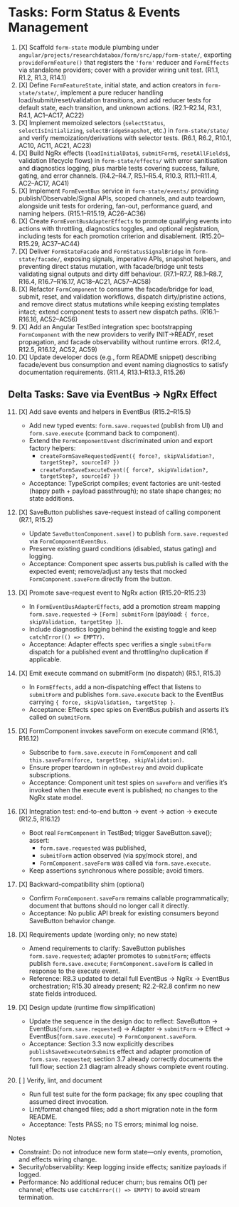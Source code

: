 # Tasks: Form Status & Events Management

1. [X] Scaffold `form-state` module plumbing under `angular/projects/researchdatabox/form/src/app/form-state/`, exporting `provideFormFeature()` that registers the `'form'` reducer and `FormEffects` via standalone providers; cover with a provider wiring unit test. (R1.1, R1.2, R1.3, R14.1)
2. [X] Define `FormFeatureState`, initial state, and action creators in `form-state/state/`, implement a pure reducer handling load/submit/reset/validation transitions, and add reducer tests for default state, each transition, and unknown actions. (R2.1–R2.14, R3.1, R4.1, AC1–AC17, AC22)
3. [X] Implement memoized selectors (`selectStatus`, `selectIsInitializing`, `selectBridgeSnapshot`, etc.) in `form-state/state/` and verify memoization/derivations with selector tests. (R6.1, R6.2, R10.1, AC10, AC11, AC21, AC23)
4. [X] Build NgRx effects (`loadInitialData$`, `submitForm$`, `resetAllFields$`, validation lifecycle flows) in `form-state/effects/` with error sanitisation and diagnostics logging, plus marble tests covering success, failure, gating, and error channels. (R4.2–R4.7, R5.1–R5.4, R10.3, R11.1–R11.4, AC2–AC17, AC41)
5. [X] Implement `FormEventBus` service in `form-state/events/` providing publish/Observable/Signal APIs, scoped channels, and auto teardown, alongside unit tests for ordering, fan-out, performance guard, and naming helpers. (R15.1–R15.19, AC26–AC36)
6. [X] Create `FormEventBusAdapterEffects` to promote qualifying events into actions with throttling, diagnostics toggles, and optional registration, including tests for each promotion criterion and disablement. (R15.20–R15.29, AC37–AC44)
7. [X] Deliver `FormStateFacade` and `FormStatusSignalBridge` in `form-state/facade/`, exposing signals, imperative APIs, snapshot helpers, and preventing direct status mutation, with facade/bridge unit tests validating signal outputs and dirty diff behaviour. (R7.1–R7.7, R8.1–R8.7, R16.4, R16.7–R16.17, AC18–AC21, AC57–AC58)
8. [X] Refactor `FormComponent` to consume the facade/bridge for load, submit, reset, and validation workflows, dispatch dirty/pristine actions, and remove direct status mutations while keeping existing templates intact; extend component tests to assert new dispatch paths. (R16.1–R16.16, AC52–AC56)
9. [X] Add an Angular TestBed integration spec bootstrapping `FormComponent` with the new providers to verify INIT→READY, reset propagation, and facade observability without runtime errors. (R12.4, R12.5, R16.12, AC52, AC59)
10. [X] Update developer docs (e.g., form README snippet) describing facade/event bus consumption and event naming diagnostics to satisfy documentation requirements. (R11.4, R13.1–R13.3, R15.26)


## Delta Tasks: Save via EventBus → NgRx Effect

11. [X] Add save events and helpers in EventBus (R15.2–R15.5)
	- Add new typed events: `form.save.requested` (publish from UI) and `form.save.execute` (command back to component).
	- Extend the `FormComponentEvent` discriminated union and export factory helpers:
	  - `createFormSaveRequestedEvent({ force?, skipValidation?, targetStep?, sourceId? })`
	  - `createFormSaveExecuteEvent({ force?, skipValidation?, targetStep?, sourceId? })`
	- Acceptance: TypeScript compiles; event factories are unit-tested (happy path + payload passthrough); no state shape changes; no state additions.

12. [X] SaveButton publishes save-request instead of calling component (R7.1, R15.2)
	- Update `SaveButtonComponent.save()` to publish `form.save.requested` via `FormComponentEventBus`.
	- Preserve existing guard conditions (disabled, status gating) and logging.
	- Acceptance: Component spec asserts bus.publish is called with the expected event; remove/adjust any tests that mocked `FormComponent.saveForm` directly from the button.

13. [X] Promote save-request event to NgRx action (R15.20–R15.23)
	- In `FormEventBusAdapterEffects`, add a promotion stream mapping `form.save.requested` → `[Form] submitForm` (payload: `{ force, skipValidation, targetStep }`).
	- Include diagnostics logging behind the existing toggle and keep `catchError(() => EMPTY)`.
	- Acceptance: Adapter effects spec verifies a single `submitForm` dispatch for a published event and throttling/no duplication if applicable.

14. [X] Emit execute command on submitForm (no dispatch) (R5.1, R15.3)
	- In `FormEffects`, add a non-dispatching effect that listens to `submitForm` and publishes `form.save.execute` back to the EventBus carrying `{ force, skipValidation, targetStep }`.
	- Acceptance: Effects spec spies on EventBus.publish and asserts it’s called on `submitForm`.

15. [X] FormComponent invokes saveForm on execute command (R16.1, R16.12)
	- Subscribe to `form.save.execute` in `FormComponent` and call `this.saveForm(force, targetStep, skipValidation)`.
	- Ensure proper teardown in `ngOnDestroy` and avoid duplicate subscriptions.
	- Acceptance: Component unit test spies on `saveForm` and verifies it’s invoked when the execute event is published; no changes to the NgRx state model.

16. [X] Integration test: end-to-end button → event → action → execute (R12.5, R16.12)
	- Boot real `FormComponent` in TestBed; trigger SaveButton.save(); assert:
	  - `form.save.requested` was published,
	  - `submitForm` action observed (via spy/mock store), and
	  - `FormComponent.saveForm` was called via `form.save.execute`.
	- Keep assertions synchronous where possible; avoid timers.

17. [X] Backward-compatibility shim (optional)
	- Confirm `FormComponent.saveForm` remains callable programmatically; document that buttons should no longer call it directly.
	- Acceptance: No public API break for existing consumers beyond SaveButton behavior change.

18. [X] Requirements update (wording only; no new state)
	- Amend requirements to clarify: SaveButton publishes `form.save.requested`; adapter promotes to `submitForm`; effects publish `form.save.execute`; `FormComponent.saveForm` is called in response to the execute event.
	- Reference: R8.3 updated to detail full EventBus → NgRx → EventBus orchestration; R15.30 already present; R2.2–R2.8 confirm no new state fields introduced.

19. [X] Design update (runtime flow simplification)
	- Update the sequence in the design doc to reflect: SaveButton → EventBus(`form.save.requested`) → Adapter → `submitForm` → Effect → EventBus(`form.save.execute`) → `FormComponent.saveForm`.
	- Acceptance: Section 3.3 now explicitly describes `publishSaveExecuteOnSubmit$` effect and adapter promotion of `form.save.requested`; section 3.7 already correctly documents the full flow; section 2.1 diagram already shows complete event routing.

20. [ ] Verify, lint, and document
	- Run full test suite for the form package; fix any spec coupling that assumed direct invocation.
	- Lint/format changed files; add a short migration note in the form README.
	- Acceptance: Tests PASS; no TS errors; minimal log noise.

Notes
- Constraint: Do not introduce new form state—only events, promotion, and effects wiring change.
- Security/observability: Keep logging inside effects; sanitize payloads if logged.
- Performance: No additional reducer churn; bus remains O(1) per channel; effects use `catchError(() => EMPTY)` to avoid stream termination.
